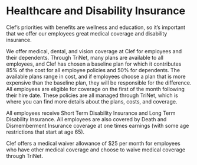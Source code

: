 # Healthcare and Disability Insurance

Clef’s priorities with benefits are wellness and education, so it’s important that we offer our employees great medical coverage and disability insurance.

We offer medical, dental, and vision coverage at Clef for employees and their dependents. Through TriNet, many plans are available to all employees, and Clef has chosen a baseline plan for which it contributes 85% of the cost for all employee policies and 50% for dependents. The available plans range in cost, and if employees choose a plan that is more expensive than the baseline plan, they will be responsible for the difference. All employees are eligible for coverage on the first of the month following their hire date. These policies are all managed through TriNet, which is where you can find more details about the plans, costs, and coverage.

All employees receive Short Term Disability Insurance and Long Term Disability Insurance. All employees are also covered by Death and Dismemberment Insurance coverage at one times earnings (with some age restrictions that start at age 65).

Clef offers a medical waiver allowance of $25 per month for employees who have other medical coverage and choose to waive medical coverage through TriNet.
